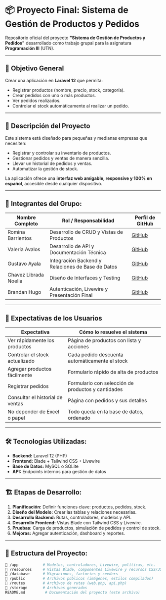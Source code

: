 # 📦 Proyecto Final: Sistema de Gestión de Productos y Pedidos

Repositorio oficial del proyecto **"Sistema de Gestión de Productos y Pedidos"** desarrollado como trabajo grupal para la asignatura **Programación III** (UTN).

---

## 🎯 Objetivo General
Crear una aplicación en **Laravel 12** que permita:
- Registrar productos (nombre, precio, stock, categoría).
- Crear pedidos con uno o más productos.
- Ver pedidos realizados.
- Controlar el stock automáticamente al realizar un pedido.

---

## 📝 Descripción del Proyecto
Este sistema está diseñado para pequeñas y medianas empresas que necesiten:
- Registrar y controlar su inventario de productos.
- Gestionar pedidos y ventas de manera sencilla.
- Llevar un historial de pedidos y ventas.
- Automatizar la gestión de stock.

La aplicación ofrece una **interfaz web amigable, responsive y 100% en español**, accesible desde cualquier dispositivo.

---

## 👥 Integrantes del Grupo:
| Nombre Completo               | Rol / Responsabilidad                            | Perfil de GitHub |
|-------------------------------|--------------------------------------------------|------------------|
| Romina Barrientos             | Desarrollo de CRUD y Vistas de Productos         | [GitHub](https://github.com/usuario1) |
| Valeria Avalos                | Desarrollo de API y Documentación Técnica        | [GitHub](https://github.com/usuario2) |
| Gustavo Ayala                 | Integración Backend y Relaciones de Base de Datos| [GitHub](https://github.com/usuario3) |
| Chavez Librada Noelia         | Diseño de Interfaces y Testing                   | [GitHub](https://github.com/usuario4) |
| Brandan Hugo                  | Autenticación, Livewire y Presentación Final     | [GitHub](https://github.com/brandanhugo) |


---

## 👥 Expectativas de los Usuarios
| Expectativa                               | Cómo lo resuelve el sistema                       |
|-------------------------------------------|--------------------------------------------------|
| Ver rápidamente los productos              | Página de productos con lista y acciones          |
| Controlar el stock actualizado             | Cada pedido descuenta automáticamente el stock    |
| Agregar productos fácilmente               | Formulario rápido de alta de productos            |
| Registrar pedidos                          | Formulario con selección de productos y cantidades|
| Consultar el historial de ventas           | Página con pedidos y sus detalles                 |
| No depender de Excel o papel               | Todo queda en la base de datos, ordenado          |

---

## 🛠️ Tecnologías Utilizadas:
- **Backend:** Laravel 12 (PHP)
- **Frontend:** Blade + Tailwind CSS + Livewire
- **Base de Datos:** MySQL o SQLite
- **API:** Endpoints internos para gestión de datos

---

## 🏗️ Etapas de Desarrollo:
1. **Planificación:** Definir funciones clave: productos, pedidos, stock.
2. **Diseño del Modelo:** Crear las tablas y relaciones necesarias.
3. **Desarrollo Backend:** Rutas, controladores, modelos y API.
4. **Desarrollo Frontend:** Vistas Blade con Tailwind CSS y Livewire.
5. **Pruebas:** Carga de productos, simulación de pedidos y control de stock.
6. **Mejoras:** Agregar autenticación, dashboard y reportes.

---

## 📂 Estructura del Proyecto:
```bash
📂 /app           # Modelos, controladores, Livewire, políticas, etc.
📂 /resources     # Vistas Blade, componentes Livewire y recursos CSS/JS
📂 /database      # Migraciones, factories y seeders
📂 /public        # Archivos públicos (imágenes, estilos compilados)
📂 /routes        # Archivos de rutas (web.php, api.php)
📂 /storage       # Archivos generados
README.md         # Documentación del proyecto (este archivo)
